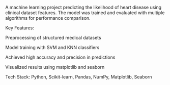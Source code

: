 A machine learning project predicting the likelihood of heart disease using clinical dataset features. The model was trained and evaluated with multiple algorithms for performance comparison.

Key Features:

Preprocessing of structured medical datasets

Model training with SVM and KNN classifiers

Achieved high accuracy and precision in predictions

Visualized results using matplotlib and seaborn

Tech Stack:
Python, Scikit-learn, Pandas, NumPy, Matplotlib, Seaborn
